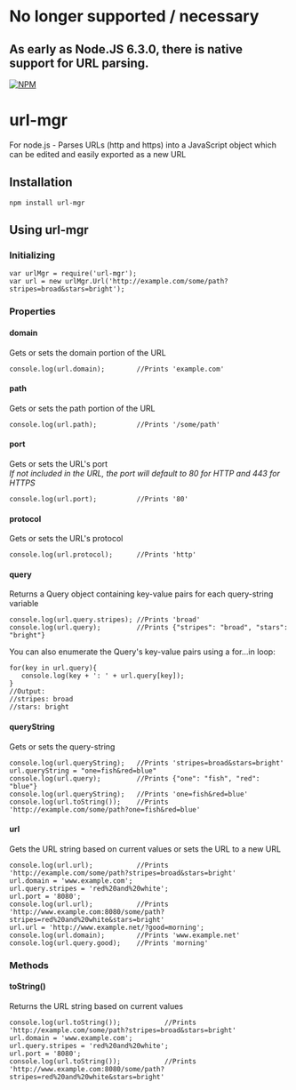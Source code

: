 # No longer supported / necessary
## As early as Node.JS 6.3.0, there is native support for URL parsing.

[![NPM](https://nodei.co/npm/url-mgr.png)](https://npmjs.org/package/url-mgr)
# url-mgr
For node.js - Parses URLs (http and https) into a JavaScript object which can be edited and easily exported as a new URL

## Installation
```
npm install url-mgr
```

## Using url-mgr
### Initializing
```
var urlMgr = require('url-mgr');
var url = new urlMgr.Url('http://example.com/some/path?stripes=broad&stars=bright');
```

### Properties
#### domain
Gets or sets the domain portion of the URL
```
console.log(url.domain);        //Prints 'example.com'
```

#### path
Gets or sets the path portion of the URL
```
console.log(url.path);          //Prints '/some/path'
```

#### port
Gets or sets the URL's port  
*If not included in the URL, the port will default to 80 for HTTP and 443 for HTTPS*
```
console.log(url.port);          //Prints '80'
```

#### protocol
Gets or sets the URL's protocol
```
console.log(url.protocol);      //Prints 'http'
```

#### query
Returns a Query object containing key-value pairs for each query-string variable
```
console.log(url.query.stripes); //Prints 'broad'
console.log(url.query);         //Prints {"stripes": "broad", "stars": "bright"}
```
You can also enumerate the Query's key-value pairs using a for...in loop:
```
for(key in url.query){
   console.log(key + ': ' + url.query[key]);
}
//Output:
//stripes: broad
//stars: bright
```

#### queryString
Gets or sets the query-string
```
console.log(url.queryString);   //Prints 'stripes=broad&stars=bright'
url.queryString = "one=fish&red=blue"
console.log(url.query);         //Prints {"one": "fish", "red": "blue"}
console.log(url.queryString);   //Prints 'one=fish&red=blue'
console.log(url.toString());    //Prints 'http://example.com/some/path?one=fish&red=blue'
```

#### url
Gets the URL string based on current values or sets the URL to a new URL
```
console.log(url.url);           //Prints 'http://example.com/some/path?stripes=broad&stars=bright'
url.domain = 'www.example.com';
url.query.stripes = 'red%20and%20white';
url.port = '8080';
console.log(url.url);           //Prints 'http://www.example.com:8080/some/path?stripes=red%20and%20white&stars=bright'
url.url = 'http://www.example.net/?good=morning';
console.log(url.domain);        //Prints 'www.example.net'
console.log(url.query.good);    //Prints 'morning'
```

### Methods
#### toString()
Returns the URL string based on current values  
```
console.log(url.toString());           //Prints 'http://example.com/some/path?stripes=broad&stars=bright'
url.domain = 'www.example.com';
url.query.stripes = 'red%20and%20white';
url.port = '8080';
console.log(url.toString());           //Prints 'http://www.example.com:8080/some/path?stripes=red%20and%20white&stars=bright'
```
